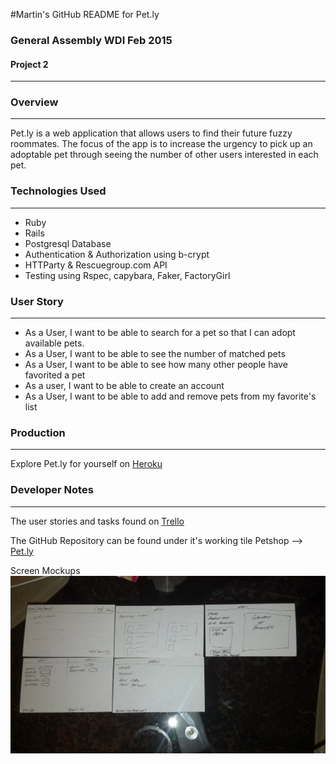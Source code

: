 #Martin's GitHub README for Pet.ly

### General Assembly WDI Feb 2015 
#### Project 2 
------

### Overview
----------
Pet.ly is a web application that allows users to find their future fuzzy roommates. The focus of the app is to increase the urgency to pick up an adoptable pet through seeing the number of other users interested in each pet. 


### Technologies Used
------
* Ruby 
* Rails
* Postgresql Database
* Authentication & Authorization using b-crypt 
* HTTParty & Rescuegroup.com API
* Testing using Rspec, capybara, Faker, FactoryGirl


### User Story
-----------
* As a User, I want to be able to search for a pet so that I can adopt available pets.
* As a User, I want to be able to see the number of matched pets
* As a User, I want to be able to see how many other people have favorited a pet
* As a user, I want to be able to create an account
* As a User, I want to be able to add and remove pets from my favorite's list


### Production
-----
Explore Pet.ly for yourself on [Heroku](https://pet-ly.herokuapp.com/ "Click Here You'll Like it")


### Developer Notes
------------
The user stories and tasks found on [Trello](https://trello.com/b/jnDt9RGF/pet-ly)

The GitHub Repository can be found under it's working tile Petshop --> [Pet.ly](https://github.com/mkikegawa/Petshop)

Screen Mockups
![Pet.ly Screen Mockups](/public/assets/pet-ly-screen-mockups.jpg)

